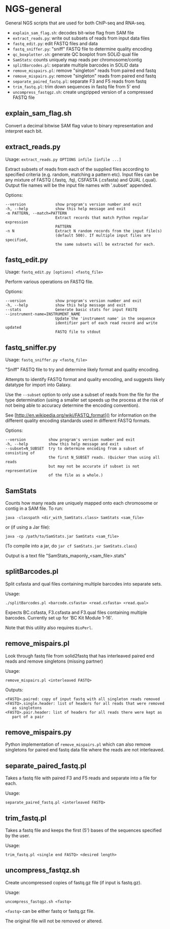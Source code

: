 NGS-general
===========

General NGS scripts that are used for both ChIP-seq and RNA-seq.

  * `explain_sam_flag.sh`: decodes bit-wise flag from SAM file
  * `extract_reads.py`: write out subsets of reads from input data files
  * `fastq_edit.py`: edit FASTQ files and data
  * `fastq_sniffer.py`: "sniff" FASTQ file to determine quality encoding
  * `qc_boxplotter.sh`: generate QC boxplot from SOLiD qual file
  * `SamStats`: counts uniquely map reads per chromosome/contig
  * `splitBarcodes.pl`: separate multiple barcodes in SOLiD data
  * `remove_mispairs.pl`: remove "singleton" reads from paired end fastq
  * `remove_mispairs.py`: remove "singleton" reads from paired end fastq
  * `separate_paired_fastq.pl`: separate F3 and F5 reads from fastq
  * `trim_fastq.pl`: trim down sequences in fastq file from 5' end
 *  `uncompress_fastqgz.sh`: create ungzipped version of a compressed FASTQ file


explain_sam_flag.sh
-------------------
Convert a decimal bitwise SAM flag value to binary representation and
interpret each bit.


extract_reads.py
----------------

Usage: `extract_reads.py OPTIONS infile [infile ...]`

Extract subsets of reads from each of the supplied files according to
specified criteria (e.g. random, matching a pattern etc). Input files can be
any mixture of FASTQ (.fastq, .fq), CSFASTA (.csfasta) and QUAL (.qual).
Output file names will be the input file names with '.subset' appended.

Options:

    --version             show program's version number and exit
    -h, --help            show this help message and exit
    -m PATTERN, --match=PATTERN
                          Extract records that match Python regular expression
                          PATTERN
    -n N                  Extract N random records from the input file(s)
                          (default 500). If multiple input files are specified,
                          the same subsets will be extracted for each.


fastq_edit.py
-------------

Usage: `fastq_edit.py [options] <fastq_file>`

Perform various operations on FASTQ file.

Options:

    --version             show program's version number and exit
    -h, --help            show this help message and exit
    --stats               Generate basic stats for input FASTQ
    --instrument-name=INSTRUMENT_NAME
                          Update the 'instrument name' in the sequence
                          identifier part of each read record and write updated
                          FASTQ file to stdout


fastq_sniffer.py
----------------

Usage: `fastq_sniffer.py <fastq_file>`

"Sniff" FASTQ file to try and determine likely format and quality encoding.

Attempts to identify FASTQ format and quality encoding, and suggests likely datatype
for import into Galaxy.

Use the `--subset` option to only use a subset of reads from the file for the type
determination (using a smaller set speeds up the process at the risk of not being able
to accuracy determine the encoding convention).

See [http://en.wikipedia.org/wiki/FASTQ_format]() for information on the different
quality encoding standards used in different FASTQ formats.

Options:

    --version          show program's version number and exit
    -h, --help         show this help message and exit
    --subset=N_SUBSET  try to determine encoding from a subset of consisting of
                       the first N_SUBSET reads. (Quicker than using all reads
                       but may not be accurate if subset is not representative
                       of the file as a whole.)


SamStats
--------
Counts how many reads are uniquely mapped onto each chromosome or
contig in a SAM file. To run:

    java -classpath <dir_with_SamStats.class> SamStats <sam_file>

or (if using a Jar file):

    java -cp /path/to/SamStats.jar SamStats <sam_file>

(To compile into a jar, do `jar cf SamStats.jar SamStats.class`)

Output is a text file "SamStats_maponly_<sam_file>.stats"


splitBarcodes.pl
----------------
Split csfasta and qual files containing multiple barcodes into separate sets.

Usage:

    ./splitBarcodes.pl <barcode.csfasta> <read.csfasta> <read.qual>

Expects BC.csfasta, F3.csfasta and F3.qual files containing multiple barcodes.
Currently set up for 'BC Kit Module 1-16'.

Note that this utility also requires `BioPerl`.


remove_mispairs.pl
------------------
Look through fastq file from solid2fastq that has interleaved paired end reads
and remove singletons (missing partner)

Usage:

    remove_mispairs.pl <interleaved FASTQ>

Outputs:

    <FASTQ>.paired: copy of input fastq with all singleton reads removed
    <FASTQ>.single.header: list of headers for all reads that were removed
       as singletons
    <FASTQ>.pair.header: list of headers for all reads there were kept as
       part of a pair


remove_mispairs.py
------------------
Python implementation of `remove_mispairs.pl` which can also remove singletons
for paired end fastq data file where the reads are not interleaved.


separate_paired_fastq.pl
------------------------
Takes a fastq file with paired F3 and F5 reads and separate into a file for
each.

Usage:

    separate_paired_fastq.pl <interleaved FASTQ>


trim_fastq.pl
-------------
Takes a fastq file and keeps the first (5') bases of the sequences specified
by the user.

Usage:

    trim_fastq.pl <single end FASTQ> <desired length>


uncompress_fastqz.sh
--------------------
Create uncompressed copies of fastq.gz file (if input is fastq.gz).

Usage:

    uncompress_fastqgz.sh <fastq>

`<fastq>` can be either fastq or fastq.gz file.

The original file will not be removed or altered.
